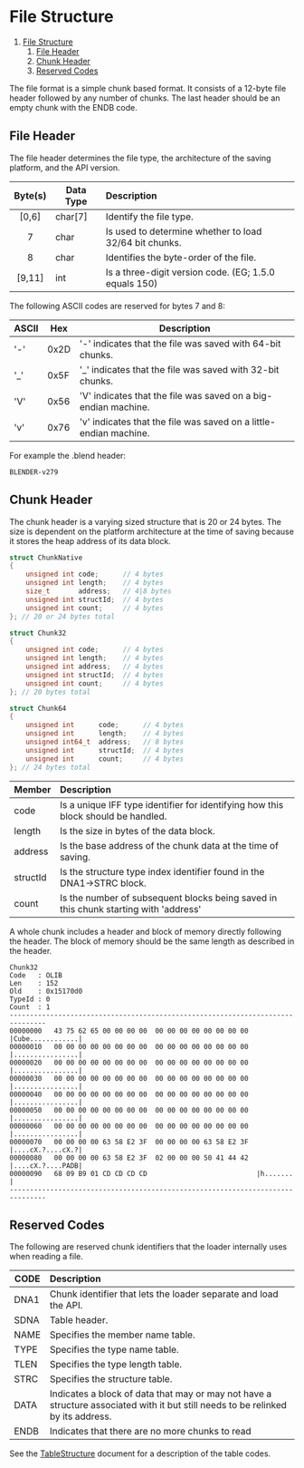 # File Structure

1. [File Structure](#file-structure)
   1. [File Header](#file-header)
   2. [Chunk Header](#chunk-header)
   3. [Reserved Codes](#reserved-codes)

The file format is a simple chunk based format.  It consists of a 12-byte file header followed by any number of chunks. The last header should be an empty chunk with the ENDB code.

## File Header

The file header determines the file type, the architecture of the saving platform, and the API version.

| Byte(s) | Data Type | Description                                            |
| :-----: | --------- | :----------------------------------------------------- |
|  [0,6]  | char[7]   | Identify the file type.                                |
|    7    | char      | Is used to determine whether to load 32/64 bit chunks. |
|    8    | char      | Identifies the byte-order of the file.                 |
| [9,11]  | int       | Is a three-digit version code. (EG; 1.5.0 equals 150)  |

The following ASCII codes are reserved for bytes 7 and 8:

| ASCII | Hex  | Description                                                       |
| ----- | ---- | ----------------------------------------------------------------- |
| '-'   | 0x2D | '-' indicates that the file was saved with 64-bit chunks.         |
| '_'   | 0x5F | '_' indicates that the file was saved with 32-bit chunks.         |
| 'V'   | 0x56 | 'V' indicates that the file was saved on a big-endian machine.    |
| 'v'   | 0x76 | 'v' indicates that the file was saved on a little-endian machine. |

For example the .blend header:

```blend
BLENDER-v279
```

## Chunk Header

The chunk header is a varying sized structure that is 20 or 24 bytes. The size is dependent on the platform architecture at the time of saving because it stores the heap address of its data block.

```c++
struct ChunkNative
{
    unsigned int code;      // 4 bytes
    unsigned int length;    // 4 bytes
    size_t       address;   // 4|8 bytes
    unsigned int structId;  // 4 bytes
    unsigned int count;     // 4 bytes
}; // 20 or 24 bytes total

struct Chunk32
{
    unsigned int code;      // 4 bytes
    unsigned int length;    // 4 bytes
    unsigned int address;   // 4 bytes
    unsigned int structId;  // 4 bytes
    unsigned int count;     // 4 bytes
}; // 20 bytes total

struct Chunk64
{
    unsigned int      code;      // 4 bytes
    unsigned int      length;    // 4 bytes
    unsigned int64_t  address;   // 8 bytes
    unsigned int      structId;  // 4 bytes
    unsigned int      count;     // 4 bytes
}; // 24 bytes total
```

| Member   | Description                                                                          |
| -------- | :----------------------------------------------------------------------------------- |
| code     | Is a unique IFF type identifier for identifying how this block should be handled.    |
| length   | Is the size in bytes of the data block.                                              |
| address  | Is the base address of the chunk data at the time of saving.                         |
| structId | Is the structure type index identifier found in the DNA1->STRC block.                |
| count    | Is the number of subsequent blocks being saved in this chunk starting with 'address' |

A whole chunk includes a header and block of memory directly following the header. The block of memory should be the same length as described in the header.

```hex
Chunk32
Code   : OLIB
Len    : 152
Old    : 0x15170d0
TypeId : 0
Count  : 1
-------------------------------------------------------------------------------
00000000   43 75 62 65 00 00 00 00  00 00 00 00 00 00 00 00  |Cube............|
00000010   00 00 00 00 00 00 00 00  00 00 00 00 00 00 00 00  |................|
00000020   00 00 00 00 00 00 00 00  00 00 00 00 00 00 00 00  |................|
00000030   00 00 00 00 00 00 00 00  00 00 00 00 00 00 00 00  |................|
00000040   00 00 00 00 00 00 00 00  00 00 00 00 00 00 00 00  |................|
00000050   00 00 00 00 00 00 00 00  00 00 00 00 00 00 00 00  |................|
00000060   00 00 00 00 00 00 00 00  00 00 00 00 00 00 00 00  |................|
00000070   00 00 00 00 63 58 E2 3F  00 00 00 00 63 58 E2 3F  |....cX.?....cX.?|
00000080   00 00 00 00 63 58 E2 3F  02 00 00 00 50 41 44 42  |....cX.?....PADB|
00000090   68 09 B9 01 CD CD CD CD                           |h.......        |
-------------------------------------------------------------------------------

```

## Reserved Codes

The following are reserved chunk identifiers that the loader internally uses when reading a file.  

| CODE | Description                                                                                                                      |
| ---- | :------------------------------------------------------------------------------------------------------------------------------- |
| DNA1 | Chunk identifier that lets the loader separate and load the API.                                                                 |
| SDNA | Table header.                                                                                                                    |
| NAME | Specifies the member name table.                                                                                                 |
| TYPE | Specifies the type name table.                                                                                                   |
| TLEN | Specifies the type length table.                                                                                                 |
| STRC | Specifies the structure table.                                                                                                   |
| DATA | Indicates a block of data that may or may not have a structure associated with it but still needs to be relinked by its address. |
| ENDB | Indicates that there are no more chunks to read                                                                                  |

See the [TableStructure](TableStructure.md) document for a description of the table codes.
